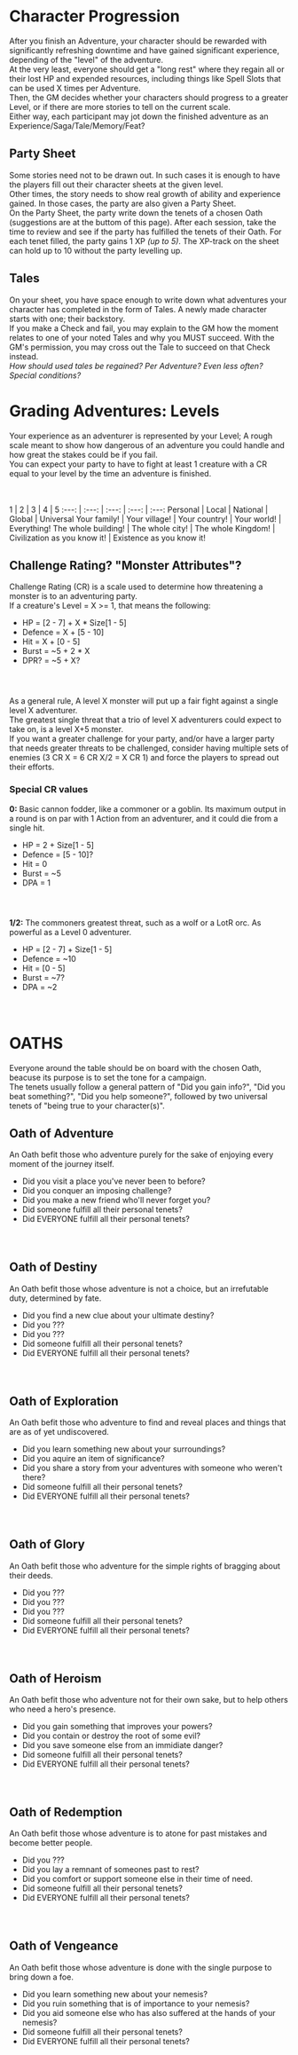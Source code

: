 # Character Progression
After you finish an Adventure, your character should be rewarded with significantly refreshing downtime and have gained significant experience, depending of the "level" of the adventure. <br>
At the very least, everyone should get a "long rest" where they regain all or their lost HP and expended resources, including things like Spell Slots that can be used X times per Adventure. <br>
Then, the GM decides whether your characters should progress to a greater Level, or if there are more stories to tell on the current scale. <br>
Either way, each participant may jot down the finished adventure as an Experience/Saga/Tale/Memory/Feat?

## Party Sheet
Some stories need not to be drawn out. In such cases it is enough to have the players fill out their character sheets at the given level. <br>
Other times, the story needs to show real growth of ability and experience gained. In those cases, the party are also given a Party Sheet. <br>
On the Party Sheet, the party write down the tenets of a chosen Oath (suggestions are at the buttom of this page). After each session, take the time to review and see if the party has fulfilled the tenets of their Oath. For each tenet filled, the party gains 1 XP *(up to 5)*. The XP-track on the sheet can hold up to 10 without the party levelling up.

## Tales
On your sheet, you have space enough to write down what adventures your character has completed in the form of Tales. A newly made character starts with one; their backstory. <br>
If you make a Check and fail, you may explain to the GM how the moment relates to one of your noted Tales and why you MUST succeed. With the GM's permission, you may cross out the Tale to succeed on that Check instead. <br>
*How should used tales be regained? Per Adventure? Even less often? Special conditions?*

# Grading Adventures: Levels
Your experience as an adventurer is represented by your Level; A rough scale meant to show how dangerous of an adventure you could handle and how great the stakes could be if you fail. <br>
You can expect your party to have to fight at least 1 creature with a CR equal to your level by the time an adventure is finished. <br>

<br><br>
1 | 2 | 3 | 4 | 5
:---: | :---: | :---: | :---: | :---:
Personal | Local | National | Global | Universal 
Your family! | Your village! | Your country! | Your world! | Everything!
The whole building! | The whole city! | The whole Kingdom! | Civilization as you know it! | Existence as you know it!

## Challenge Rating? "Monster Attributes"?
Challenge Rating (CR) is a scale used to determine how threatening a monster is to an adventuring party. <br>
If a creature's Level = X >= 1, that means the following:
+ HP = [2 - 7] + X * Size[1 - 5]
+ Defence = X + [5 - 10]
+ Hit = X + [0 - 5]
+ Burst = ~5 + 2 * X
+ DPR? = ~5 + X?
#### <br>

As a general rule, A level X monster will put up a fair fight against a single level X adventurer.<br>
The greatest single threat that a trio of level X adventurers could expect to take on, is a level X+5 monster. <br>
If you want a greater challenge for your party, and/or have a larger party that needs greater threats to be challenged, consider having multiple sets of enemies (3 CR X = 6 CR X/2 = X CR 1) and force the players to spread out their efforts.

### Special CR values
**0:** Basic cannon fodder, like a commoner or a goblin. Its maximum output in a round is on par with 1 Action from an adventurer, and it could die from a single hit. <br>
+ HP = 2 + Size[1 - 5]
+ Defence = [5 - 10]?
+ Hit = 0
+ Burst = ~5
+ DPA = 1
#### <br>
**1/2:** The commoners greatest threat, such as a wolf or a LotR orc. As powerful as a Level 0 adventurer. <br>
+ HP = [2 - 7] + Size[1 - 5]
+ Defence = ~10
+ Hit = [0 - 5]
+ Burst = ~7?
+ DPA = ~2
#### <br>

# OATHS
Everyone around the table should be on board with the chosen Oath, beacuse its purpose is to set the tone for a campaign. <br>
The tenets usually follow a general pattern of "Did you gain info?", "Did you beat something?", "Did you help someone?", followed by two universal tenets of "being true to your character(s)".

## Oath of Adventure
An Oath befit those who adventure purely for the sake of enjoying every moment of the journey itself.
+ Did you visit a place you've never been to before?
+ Did you conquer an imposing challenge?
+ Did you make a new friend who'll never forget you?
+ Did someone fulfill all their personal tenets?
+ Did EVERYONE fulfill all their personal tenets?
#### <br>

## Oath of Destiny
An Oath befit those whose adventure is not a choice, but an irrefutable duty, determined by fate.
+ Did you find a new clue about your ultimate destiny?
+ Did you ???
+ Did you ???
+ Did someone fulfill all their personal tenets?
+ Did EVERYONE fulfill all their personal tenets?
#### <br>

## Oath of Exploration
An Oath befit those who adventure to find and reveal places and things that are as of yet undiscovered.
+ Did you learn something new about your surroundings?
+ Did you aquire an item of significance?
+ Did you share a story from your adventures with someone who weren't there?
+ Did someone fulfill all their personal tenets?
+ Did EVERYONE fulfill all their personal tenets?
#### <br>

## Oath of Glory
An Oath befit those who adventure for the simple rights of bragging about their deeds.
+ Did you ???
+ Did you ???
+ Did you ???
+ Did someone fulfill all their personal tenets?
+ Did EVERYONE fulfill all their personal tenets?
#### <br>

## Oath of Heroism
An Oath befit those who adventure not for their own sake, but to help others who need a hero's presence.
+ Did you gain something that improves your powers?
+ Did you contain or destroy the root of some evil?
+ Did you save someone else from an immidiate danger?
+ Did someone fulfill all their personal tenets?
+ Did EVERYONE fulfill all their personal tenets?
#### <br>

## Oath of Redemption
An Oath befit those whose adventure is to atone for past mistakes and become better people.
+ Did you ???
+ Did you lay a remnant of someones past to rest?
+ Did you comfort or support someone else in their time of need.
+ Did someone fulfill all their personal tenets?
+ Did EVERYONE fulfill all their personal tenets?
#### <br>

## Oath of Vengeance
An Oath befit those whose adventure is done with the single purpose to bring down a foe.
+ Did you learn something new about your nemesis?
+ Did you ruin something that is of importance to your nemesis?
+ Did you aid someone else who has also suffered at the hands of your nemesis?
+ Did someone fulfill all their personal tenets?
+ Did EVERYONE fulfill all their personal tenets?
#### <br>
